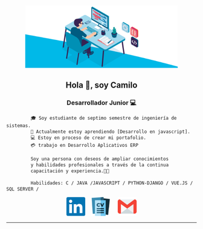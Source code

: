 <div class= "imagen" align="center"  >
<img width="80%"  src="developerGIT_1.gif"/>
</div>

<h2 align="center" > Hola 👋, soy Camilo</h2>   
<h3 align="center" >Desarrollador Junior 💻</h3>

             🎓 Soy estudiante de septimo semestre de ingeniería de sistemas.
             🌱 Actualmente estoy aprendiendo [Desarrollo en javascript].
             💻 Estoy en proceso de crear mi portafolio.
             💳 trabajo en Desarrollo Aplicativos ERP

             Soy una persona con deseos de ampliar conocimientos
             y habilidades profesionales a través de la continua
             capacitación y experiencia.👨‍💻

             Habilidades: C / JAVA /JAVASCRIPT / PYTHON-DJANGO / VUE.JS / SQL SERVER / 

<div align="center" >
<a target="_blank" href="https://www.linkedin.com/in/camilo-ardila-207209227/"><img width="50px" src="linkedin_logo.png"/></a> &nbsp &nbsp<tab/><a target="_blank" href="Hoja%20de%20Vida%20Camilo%20Rondon.pdf"><img width="50px" src="logo_hv.png"/></a> &nbsp &nbsp <a  target="_blank" href="mailto:camiloanla@gmail.com"><img width="50px" src="email.png/" title = "camiloanla@gmail.com"/></a>
</div><hr/>
